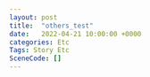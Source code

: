 ```yaml
---
layout: post
title:  "others_test"
date:   2022-04-21 10:00:00 +0000
categories: Etc
Tags: Story Etc
SceneCode: []
---
```

